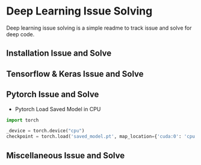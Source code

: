 # Deep Learning Issue Solving

Deep learning issue solving is a simple readme to track issue and solve for deep code.

## Installation Issue and Solve


## Tensorflow & Keras Issue and Solve


## Pytorch Issue and Solve
* Pytorch Load Saved Model in CPU

```py
import torch

_device = torch.device("cpu")
checkpoint = torch.load('saved_model.pt', map_location={'cuda:0': 'cpu'})

```


## Miscellaneous Issue and Solve

